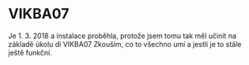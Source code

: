 # VIKBA07
Je 1. 3. 2018 a instalace proběhla, protože jsem tomu tak měl učinit na základě úkolu di VIKBA07
Zkouším, co to všechno umí a jestli je to stále ještě funkční.